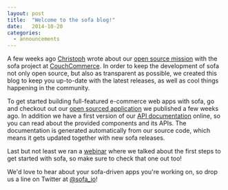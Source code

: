 ```yaml
---
layout: post
title:  "Welcome to the sofa blog!"
date:   2014-10-20
categories:
  - announcements
---
```


A few weeks ago [Christoph](http://twitter.com/cburgdorf) wrote about our [open source mission](http://blog.couchcommerce.com/2014/10/13/its-called-open-source/) with the sofa project at [CouchCommerce](http://couchcommerce.com). In order to keep the development of sofa not only open source, but also as transparent as possible, we created this blog to keep you up-to-date with the latest releases, as well as cool things happening in the community.

To get started building full-featured e-commerce web apps with sofa, go and checkout out our [open sourced application](https://github.com/sofa/app) we published a few weeks ago. In addition we have a first version of our [API documentation](http://www.sofa.io/docs/#!/api) online, so you can read about the provided components and its APIs. The documentation is generated automatically from our source code, which means it gets updated together with new sofa releases.

Last but not least we ran a [webinar](http://blog.couchcommerce.com/2014/08/25/webinar-get-started-with-sofa-the-e-commerce-web-app-sdk/) where we talked about the first steps to get started with sofa, so make sure to check that one out too!

We'd love to hear about your sofa-driven apps you're working on, so drop us a line on Twitter at [@sofa_io](http://twitter.com/sofa_io)!
